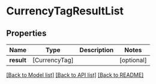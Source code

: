 # CurrencyTagResultList

## Properties
Name | Type | Description | Notes
------------ | ------------- | ------------- | -------------
**result** | [CurrencyTag] |  | [optional] 

[[Back to Model list]](../README.md#documentation-for-models) [[Back to API list]](../README.md#documentation-for-api-endpoints) [[Back to README]](../README.md)


